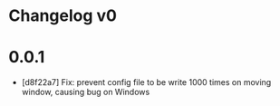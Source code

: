 # Changelog v0

# 0.0.1
- [d8f22a7] Fix: prevent config file to be write 1000 times on moving window, causing bug on Windows
